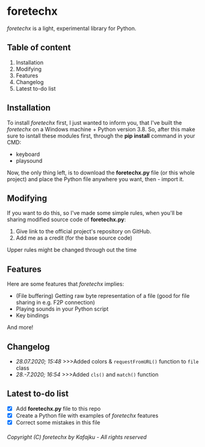 # foretechx
*foretechx* is a light, experimental library for Python.

## Table of content
1. Installation
2. Modifying
3. Features
4. Changelog
5. Latest to-do list

## Installation
To install *foretechx* first, I just wanted to inform you, that I've built the *foretechx* on a Windows machine + Python version 3.8.
So, after this make sure to isntall these modules first, through the **pip install** command in your CMD:
- keyboard
- playsound

Now, the only thing left, is to download the **foretechx.py** file (or this whole project) and place the Python file anywhere you want, then - import it.

## Modifying
If you want to do this, so I've made some simple rules, when you'll be sharing modified source code of **foretechx.py**:
1. Give link to the official project's repository on GitHub.
2. Add me as a credit (for the base source code)

Upper rules might be changed through out the time

## Features
Here are some features that *foretechx* implies:
- (File buffering) Getting raw byte representation of a file (good for file sharing in e.g. F2P connection)
- Playing sounds in your Python script
- Key bindings

And more!

## Changelog
- *28.07.2020; 15:48* >>>Added colors & `requestFromURL()` function to `file` class
- *28.-7.2020; 16:54* >>>Added `cls()` and `match()` function

## Latest to-do list
- [X] Add **foretechx.py** file to this repo
- [X] Create a Python file with examples of *foretechx* features
- [X] Correct some mistakes in this file

###### Copyright (C) foretechx by Kafajku - All rights reserved
